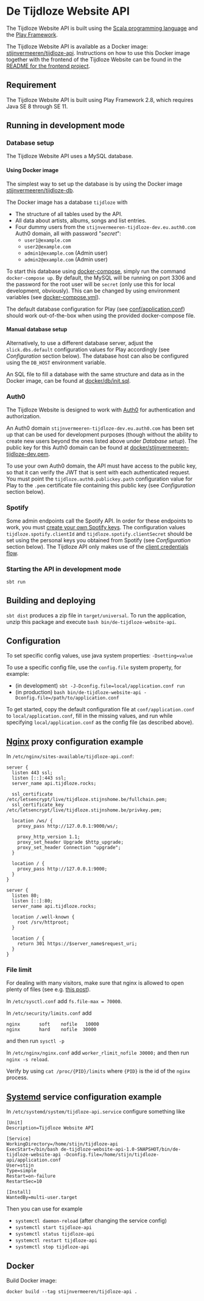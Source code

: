 # De Tijdloze Website API

The Tijdloze Website API is built using the [Scala programming language](https://www.scala-lang.org/) and the [Play Framework](https://www.playframework.com/).

The Tijdloze Website API is available as a Docker image: [stijnvermeeren/tijdloze-api](https://hub.docker.com/repository/docker/stijnvermeeren/tijdloze-api). Instructions on how to use this Docker image together with the frontend of the Tijdloze Website can be found in the [README for the frontend project](https://github.com/stijnvermeeren/tijdloze-frontend). 

## Requirement

The Tijdloze Website API is built using Play Framework 2.8, which requires Java SE 8 through SE 11.

## Running in development mode

### Database setup

The Tijdloze Website API uses a MySQL database.

#### Using Docker image 

The simplest way to set up the database is by using the Docker image [stijnvermeeren/tijdloze-db](https://hub.docker.com/repository/docker/stijnvermeeren/tijdloze-db).

The Docker image has a database `tijdloze` with
- The structure of all tables used by the API.
- All data about artists, albums, songs and list entries.
- Four dummy users from the `stijnvermeeren-tijdloze-dev.eu.auth0.com` Auth0 domain, all with password "_secret_":
  - `user1@example.com`
  - `user2@example.com`
  - `admin1@example.com` (Admin user) 
  - `admin2@example.com` (Admin user)

To start this database using [docker-compose](https://docs.docker.com/compose/), simply run the command `docker-compose up`. By default, the MySQL will be running on port 3306 and the password for the root user will be `secret` (only use this for local development, obviously). This can be changed by using environment variables (see [docker-compose.yml](docker-compose.yml)).

The default database configuration for Play (see [conf/application.conf](conf/application.conf)) should work out-of-the-box when using the provided docker-compose file.

#### Manual database setup

Alternatively, to use a different database server, adjust the `slick.dbs.default` configuration values for Play accordingly (see _Configuration_ section below). The database host can also be configured using the `DB_HOST` environment variable.

An SQL file to fill a database with the same structure and data as in the Docker image, can be found at [docker/db/init.sql](docker/db/init.sql).

### Auth0

The Tijdloze Website is designed to work with [Auth0](https://auth0.com/) for authentication and authorization.

An Auth0 domain `stijnvermeeren-tijdloze-dev.eu.auth0.com` has been set up that can be used for development purposes (though without the ability to create new users beyond the ones listed above under _Database setup_). The public key for this Auth0 domain can be found at [docker/stijnvermeeren-tijdloze-dev.pem](docker/stijnvermeeren-tijdloze-dev.pem). 

To use your own Auth0 domain, the API must have access to the public key, so that it can verify the JWT that is sent with each authenticated request. You must point the `tijdloze.auth0.publickey.path` configuration value for Play to the `.pem` certificate file containing this public key (see _Configuration_ section below).

### Spotify

Some admin endpoints call the Spotify API. In order for these endpoints to work, you must [create your own Spotify keys](https://developer.spotify.com/documentation/general/guides/app-settings/#register-your-app). The configuration values `tijdloze.spotify.clientId` and `tijdloze.spotify.clientSecret` should be set using the personal keys you obtained from Spotify (see _Configuration_ section below). The Tijdloze API only makes use of the [client credentials flow](https://developer.spotify.com/documentation/general/guides/authorization-guide/#client-credentials-flow).

### Starting the API in development mode
`sbt run`

## Building and deploying

`sbt dist` produces a zip file in `target/universal`. To run the application, unzip this package and execute `bash bin/de-tijdloze-website-api`.

## Configuration

To set specific config values, use java system properties: `-Dsetting=value`

To use a specific config file, use the `config.file` system property, for example:
- (in development) `sbt -J-Dconfig.file=local/application.conf run`
- (in production) `bash bin/de-tijdloze-website-api -Dconfig.file=/path/to/application.conf`

To get started, copy the default configuration file at `conf/application.conf` to `local/application.conf`, fill in the missing values, and run while specifying `local/application.conf` as the config file (as described above).

## [Nginx](https://www.nginx.com/) proxy configuration example

In `/etc/nginx/sites-available/tijdloze-api.conf`:

```
server {
  listen 443 ssl;
  listen [::]:443 ssl;
  server_name api.tijdloze.rocks;

  ssl_certificate /etc/letsencrypt/live/tijdloze.stijnshome.be/fullchain.pem;
  ssl_certificate_key /etc/letsencrypt/live/tijdloze.stijnshome.be/privkey.pem;

  location /ws/ {
    proxy_pass http://127.0.0.1:9000/ws/;

    proxy_http_version 1.1;
    proxy_set_header Upgrade $http_upgrade;
    proxy_set_header Connection "upgrade";
  }

  location / {
    proxy_pass http://127.0.0.1:9000;
  }
}

server {
  listen 80;
  listen [::]:80;
  server_name api.tijdloze.rocks;

  location /.well-known { 
    root /srv/httproot;
  }

  location / {
    return 301 https://$server_name$request_uri;
  }
}
```

### File limit

For dealing with many visitors, make sure that nginx is allowed to open plenty of files (see e.g. [this post](https://www.cyberciti.biz/faq/linux-unix-nginx-too-many-open-files/)).

In `/etc/sysctl.conf` add `fs.file-max = 70000`.

In `/etc/security/limits.conf` add 
```
nginx       soft    nofile   10000
nginx       hard    nofile  30000
```
and then run `sysctl -p`

In `/etc/nginx/nginx.conf` add `worker_rlimit_nofile 30000;` and then run `nginx -s reload`.

Verify by using `cat /proc/{PID}/limits` where `{PID}` is the id of the `nginx` process.


## [Systemd](https://www.freedesktop.org/wiki/Software/systemd/) service configuration example

In `/etc/systemd/system/tijdloze-api.service` configure something like

```
[Unit]
Description=Tijdloze Website API

[Service]
WorkingDirectory=/home/stijn/tijdloze-api
ExecStart=/bin/bash de-tijdloze-website-api-1.0-SNAPSHOT/bin/de-tijdloze-website-api -Dconfig.file=/home/stijn/tijdloze-api/application.conf
User=stijn
Type=simple
Restart=on-failure
RestartSec=10

[Install]
WantedBy=multi-user.target
```

Then you can use for example
- `systemctl daemon-reload` (after changing the service config)
- `systemctl start tijdloze-api`
- `systemctl status tijdloze-api`
- `systemctl restart tijdloze-api`
- `systemctl stop tijdloze-api`

## Docker

Build Docker image:
```
docker build --tag stijnvermeeren/tijdloze-api .
```
